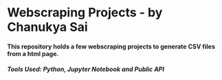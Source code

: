 # Webscraping Projects - by Chanukya Sai

#### This repository holds a few webscraping projects to generate CSV files from a html page.
##### Tools Used: Python, Jupyter Notebook and Public API
